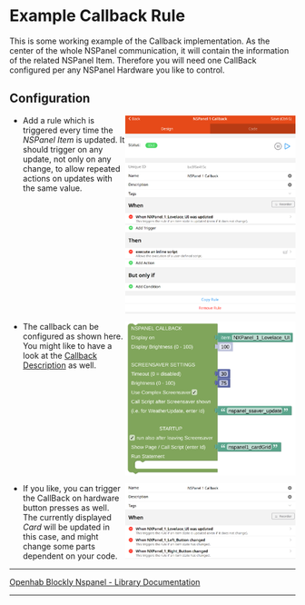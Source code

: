 # Example Callback Rule

This is some working example of the Callback implementation. As the center of the whole NSPanel communication, it will contain the information of the related NSPanel Item. Therefore you will need one CallBack configured per any NSPanel Hardware you like to control.

## Configuration

[<img src="img/openhab_rules_callback.png" align="right" width="300">](img/openhab_rules_callback.png)

- Add a rule which is triggered every time the *NSPanel Item* is updated. It should trigger on any update, not only on any change, to allow repeated actions on updates with the same value.<br clear="right"/>

[<img src="img/openhab_rules_callback_script.png" align="right" width="300">](img/openhab_rules_callback_script.png)

- The callback can be configured as shown here. You might like to have a look at the [Callback Description](blockLibrary_nspanel_callback_callback.md) as well.<br clear="right"/>

[<img src="img/openhab_rules_callback_withButttons.png" align="right" width="300">](img/openhab_rules_callback_withButttons.png)

- If you like, you can trigger the CallBack on hardware button presses as well. The currently displayed *Card* will be updated in this case, and might change some parts dependent on your code.<br clear="right"/>

---

[Openhab Blockly Nspanel - Library Documentation](README.md)

---
